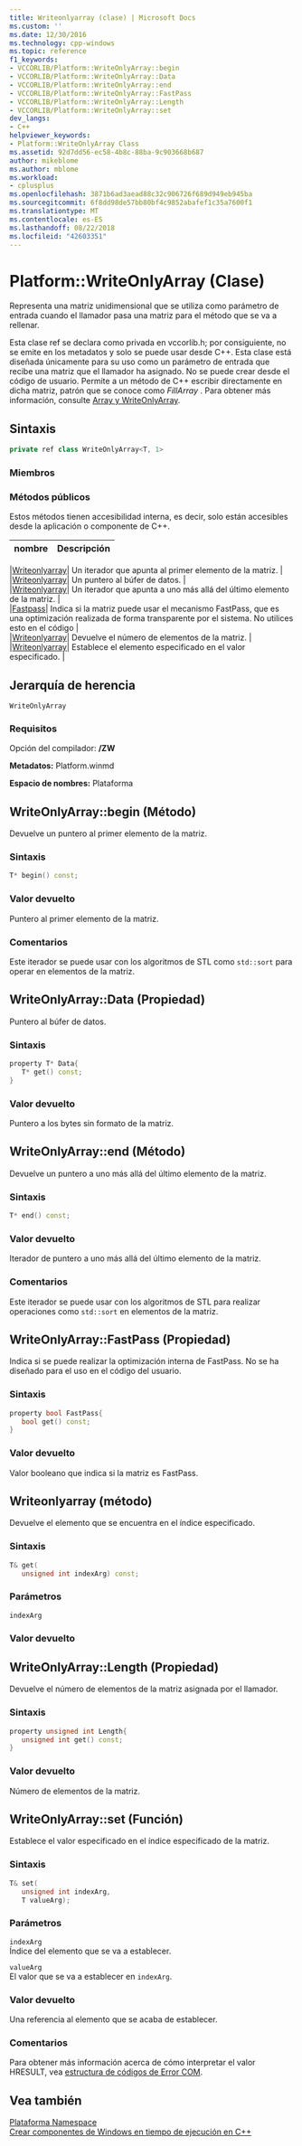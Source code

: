 ```yaml
---
title: Writeonlyarray (clase) | Microsoft Docs
ms.custom: ''
ms.date: 12/30/2016
ms.technology: cpp-windows
ms.topic: reference
f1_keywords:
- VCCORLIB/Platform::WriteOnlyArray::begin
- VCCORLIB/Platform::WriteOnlyArray::Data
- VCCORLIB/Platform::WriteOnlyArray::end
- VCCORLIB/Platform::WriteOnlyArray::FastPass
- VCCORLIB/Platform::WriteOnlyArray::Length
- VCCORLIB/Platform::WriteOnlyArray::set
dev_langs:
- C++
helpviewer_keywords:
- Platform::WriteOnlyArray Class
ms.assetid: 92d7dd56-ec58-4b8c-88ba-9c903668b687
author: mikeblome
ms.author: mblome
ms.workload:
- cplusplus
ms.openlocfilehash: 3871b6ad3aead88c32c906726f689d949eb945ba
ms.sourcegitcommit: 6f8dd98de57bb80bf4c9852abafef1c35a7600f1
ms.translationtype: MT
ms.contentlocale: es-ES
ms.lasthandoff: 08/22/2018
ms.locfileid: "42603351"
---
```

# <a name="platformwriteonlyarray-class"></a>Platform::WriteOnlyArray (Clase)
Representa una matriz unidimensional que se utiliza como parámetro de entrada cuando el llamador pasa una matriz para el método que se va a rellenar.  
  
 Esta clase ref se declara como privada en vccorlib.h; por consiguiente, no se emite en los metadatos y solo se puede usar desde C++. Esta clase está diseñada únicamente para su uso como un parámetro de entrada que recibe una matriz que el llamador ha asignado. No se puede crear desde el código de usuario. Permite a un método de C++ escribir directamente en dicha matriz, patrón que se conoce como *FillArray* . Para obtener más información, consulte [Array y WriteOnlyArray](../cppcx/array-and-writeonlyarray-c-cx.md).  
  
## <a name="syntax"></a>Sintaxis  
  
```cpp  
private ref class WriteOnlyArray<T, 1>  
```  
  
### <a name="members"></a>Miembros  
  
### <a name="public-methods"></a>Métodos públicos  
 Estos métodos tienen accesibilidad interna, es decir, solo están accesibles desde la aplicación o componente de C++.  
  
|nombre|Descripción|  
|----------|-----------------|  

|[Writeonlyarray](#begin)| Un iterador que apunta al primer elemento de la matriz. |  
|[Writeonlyarray](#data)| Un puntero al búfer de datos. |  
|[Writeonlyarray](#end)| Un iterador que apunta a uno más allá del último elemento de la matriz. |  
|[Fastpass](#fastpass)| Indica si la matriz puede usar el mecanismo FastPass, que es una optimización realizada de forma transparente por el sistema. No utilices esto en el código |  
|[Writeonlyarray](#length)| Devuelve el número de elementos de la matriz. |  
|[Writeonlyarray](#set)| Establece el elemento especificado en el valor especificado. |  

  
## <a name="inheritance-hierarchy"></a>Jerarquía de herencia  
 `WriteOnlyArray`  
  
### <a name="requirements"></a>Requisitos  
 Opción del compilador: **/ZW**  
  
 **Metadatos:** Platform.winmd  
  
 **Espacio de nombres:** Plataforma  

## <a name="begin"></a>  WriteOnlyArray::begin (Método)
Devuelve un puntero al primer elemento de la matriz.  
  
### <a name="syntax"></a>Sintaxis  
  
```cpp  
T* begin() const;  
```  
  
### <a name="return-value"></a>Valor devuelto  
 Puntero al primer elemento de la matriz.  
  
### <a name="remarks"></a>Comentarios  
 Este iterador se puede usar con los algoritmos de STL como `std::sort` para operar en elementos de la matriz.  
  


## <a name="data"></a>  WriteOnlyArray::Data (Propiedad)
Puntero al búfer de datos.  
  
### <a name="syntax"></a>Sintaxis  
  
```cpp  
property T* Data{  
   T* get() const;  
}  
```  
  
### <a name="return-value"></a>Valor devuelto  
 Puntero a los bytes sin formato de la matriz.  
  


## <a name="end"></a>  WriteOnlyArray::end (Método)
Devuelve un puntero a uno más allá del último elemento de la matriz.  
  
### <a name="syntax"></a>Sintaxis  
  
```cpp  
T* end() const;  
```  
  
### <a name="return-value"></a>Valor devuelto  
 Iterador de puntero a uno más allá del último elemento de la matriz.  
  
### <a name="remarks"></a>Comentarios  
 Este iterador se puede usar con los algoritmos de STL para realizar operaciones como `std::sort` en elementos de la matriz.  
  


## <a name="fastpass"></a>  WriteOnlyArray::FastPass (Propiedad)
Indica si se puede realizar la optimización interna de FastPass. No se ha diseñado para el uso en el código del usuario.  
  
### <a name="syntax"></a>Sintaxis  
  
```cpp  
property bool FastPass{  
   bool get() const;  
}  
```  
  
### <a name="return-value"></a>Valor devuelto  
 Valor booleano que indica si la matriz es FastPass.  
  


## <a name="get"></a>  Writeonlyarray (método)
Devuelve el elemento que se encuentra en el índice especificado.  
  
### <a name="syntax"></a>Sintaxis  
  
```cpp  
T& get(  
   unsigned int indexArg) const;  
```  
  
### <a name="parameters"></a>Parámetros  
 `indexArg`  
  
### <a name="return-value"></a>Valor devuelto  
  


## <a name="length"></a>  WriteOnlyArray::Length (Propiedad)
Devuelve el número de elementos de la matriz asignada por el llamador.  
  
### <a name="syntax"></a>Sintaxis  
  
```cpp  
property unsigned int Length{  
   unsigned int get() const;  
}  
```  
  
### <a name="return-value"></a>Valor devuelto  
 Número de elementos de la matriz.  
  


## <a name="set"></a>  WriteOnlyArray::set (Función)
Establece el valor especificado en el índice especificado de la matriz.  
  
### <a name="syntax"></a>Sintaxis  
  
```cpp  
T& set(  
   unsigned int indexArg,  
   T valueArg);  
```  
  
### <a name="parameters"></a>Parámetros  
 `indexArg`  
 Índice del elemento que se va a establecer.  
  
 `valueArg`  
 El valor que se va a establecer en `indexArg`.  
  
### <a name="return-value"></a>Valor devuelto  
 Una referencia al elemento que se acaba de establecer.  
  

  
### <a name="remarks"></a>Comentarios  
 Para obtener más información acerca de cómo interpretar el valor HRESULT, vea [estructura de códigos de Error COM](http://go.microsoft.com/fwlink/p/?LinkId=262045).  
  
  
## <a name="see-also"></a>Vea también  
 [Plataforma Namespace](platform-namespace-c-cx.md)   
 [Crear componentes de Windows en tiempo de ejecución en C++](/windows/uwp/winrt-components/creating-windows-runtime-components-in-cpp)
